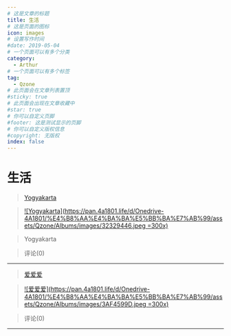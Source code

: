 ```yaml
---
# 这是文章的标题
title: 生活
# 这是页面的图标
icon: images
# 设置写作时间
#date: 2019-05-04
# 一个页面可以有多个分类
category:
  - Arthur
# 一个页面可以有多个标签
tag:
  - Qzone
# 此页面会在文章列表置顶
#sticky: true
# 此页面会出现在文章收藏中
#star: true
# 你可以自定义页脚
#footer: 这是测试显示的页脚
# 你可以自定义版权信息
#copyright: 无版权
index: false
---
```

# 生活
> [Yogyakarta](/article/Arthur/Qzone/Albums/生活/Yogyakarta)


>[![Yogyakarta](https://pan.4a1801.life/d/Onedrive-4A1801/%E4%B8%AA%E4%BA%BA%E5%BB%BA%E7%AB%99/assets/Qzone/Albums/images/32329446.jpeg =300x)](/article/Arthur/Qzone/Albums/生活/Yogyakarta) 


>Yogyakarta 


> 评论(0)


---
> [爱爱爱](/article/Arthur/Qzone/Albums/生活/爱爱爱)


>[![爱爱爱](https://pan.4a1801.life/d/Onedrive-4A1801/%E4%B8%AA%E4%BA%BA%E5%BB%BA%E7%AB%99/assets/Qzone/Albums/images/3AF4599D.jpeg =300x)](/article/Arthur/Qzone/Albums/生活/爱爱爱) 


>  


> 评论(0)


---